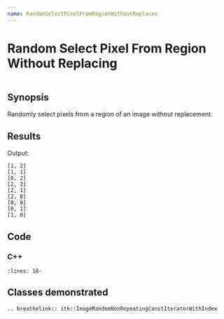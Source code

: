 ```yaml
---
name: RandomSelectPixelFromRegionWithoutReplacee
---
```


# Random Select Pixel From Region Without Replacing

```{index} single: ImageRandomNonRepeatingConstIteratorWithIndex pair: random; select
```

## Synopsis

Randomly select pixels from a region of an image without replacement.

## Results

Output:

```
[1, 2]
[1, 1]
[0, 2]
[2, 2]
[2, 1]
[2, 0]
[0, 0]
[0, 1]
[1, 0]
```

## Code

### C++

```{literalinclude} Code.cxx
:lines: 18-
```

## Classes demonstrated

```{eval-rst}
.. breathelink:: itk::ImageRandomNonRepeatingConstIteratorWithIndex
```
